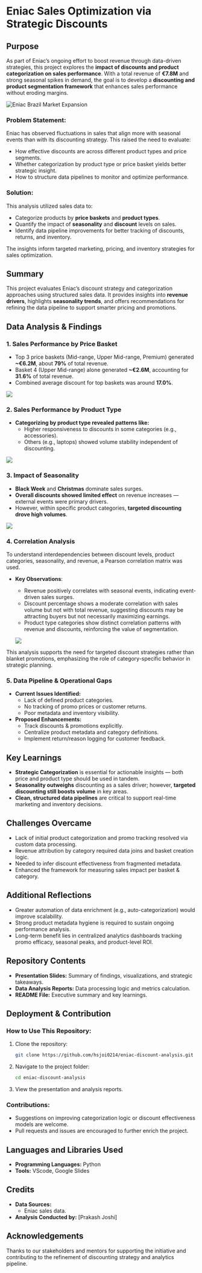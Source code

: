 # **Eniac Sales Optimization via Strategic Discounts**

## **Purpose**

As part of Eniac’s ongoing effort to boost revenue through data-driven strategies, this project explores the **impact of discounts and product categorization on sales performance**. With a total revenue of **€7.8M** and strong seasonal spikes in demand, the goal is to develop a **discounting and product segmentation framework** that enhances sales performance without eroding margins.

![Eniac Brazil Market Expansion](/assets/brazil_market.png)

### **Problem Statement:**
Eniac has observed fluctuations in sales that align more with seasonal events than with its discounting strategy. This raised the need to evaluate:

- How effective discounts are across different product types and price segments.
- Whether categorization by product type or price basket yields better strategic insight.
- How to structure data pipelines to monitor and optimize performance.

### **Solution:**
This analysis utilized sales data to:

- Categorize products by **price baskets** and **product types**.
- Quantify the impact of **seasonality** and **discount** levels on sales.
- Identify data pipeline improvements for better tracking of discounts, returns, and inventory.

The insights inform targeted marketing, pricing, and inventory strategies for sales optimization.



## **Summary**
This project evaluates Eniac’s discount strategy and categorization approaches using structured sales data. It provides insights into **revenue drivers**, highlights **seasonality trends**, and offers recommendations for refining the data pipeline to support smarter pricing and promotions.



## **Data Analysis & Findings**

### **1. Sales Performance by Price Basket**
  - Top 3 price baskets (Mid-range, Upper Mid-range, Premium) generated **~€6.2M**, about **79%** of total revenue.
  - Basket 4 (Upper Mid-range) alone generated **~€2.6M**, accounting for **31.6%** of total revenue.
  - Combined average discount for top baskets was around **17.0%**. 

  ![](/assets/tech_market_share.png)


### **2. Sales Performance by Product Type**
  - **Categorizing by product type revealed patterns like:**
    - Higher responsiveness to discounts in some categories (e.g., accessories).
    - Others (e.g., laptops) showed volume stability independent of discounting.

  ![](/assets/seasonal_delivery_performance.png)


### **3.  Impact of Seasonality**
  - **Black Week** and **Christmas** dominate sales surges.
  - **Overall discounts showed limited effect** on revenue increases — external events were primary drivers.
  - However, within specific product categories, **targeted discounting drove high volumes**.

  ![](/assets/delivery_delayed_states.png)


### **4. Correlation Analysis**
To understand interdependencies between discount levels, product categories, seasonality, and revenue, a Pearson correlation matrix was used.
- **Key Observations**:
  - Revenue positively correlates with seasonal events, indicating event-driven sales surges.
  - Discount percentage shows a moderate correlation with sales volume but not with total revenue, suggesting discounts may be attracting buyers but not necessarily maximizing earnings.
  - Product type categories show distinct correlation patterns with revenue and discounts, reinforcing the value of segmentation.

  ![](/assets/delivery_and_ratings.png)

This analysis supports the need for targeted discount strategies rather than blanket promotions, emphasizing the role of category-specific behavior in strategic planning.


### **5.  Data Pipeline & Operational Gaps**
- **Current Issues Identified:**
  - Lack of defined product categories.
  - No tracking of promo prices or customer returns.
  - Poor metadata and inventory visibility.
- **Proposed Enhancements:**
  - Track discounts & promotions explicitly.
  - Centralize product metadata and category definitions.
  - Implement return/reason logging for customer feedback.
 


## **Key Learnings**
- **Strategic Categorization** is essential for actionable insights — both price and product type should be used in tandem.
- **Seasonality outweighs** discounting as a sales driver; however, **targeted discounting still boosts volume** in key areas.
- **Clean, structured data pipelines** are critical to support real-time marketing and inventory decisions.



## **Challenges Overcame**
- Lack of initial product categorization and promo tracking resolved via custom data processing.
- Revenue attribution by category required data joins and basket creation logic.
- Needed to infer discount effectiveness from fragmented metadata.
- Enhanced the framework for measuring sales impact per basket & category.



## **Additional Reflections**
- Greater automation of data enrichment (e.g., auto-categorization) would improve scalability.
- Strong product metadata hygiene is required to sustain ongoing performance analysis.
- Long-term benefit lies in centralized analytics dashboards tracking promo efficacy, seasonal peaks, and product-level ROI.


## **Repository Contents**
- **Presentation Slides:** Summary of findings, visualizations, and strategic takeaways.
- **Data Analysis Reports:** Data processing logic and metrics calculation.
- **README File:** Executive summary and key learnings.



## **Deployment & Contribution**
### **How to Use This Repository:**
1. Clone the repository:
   ```sh
   git clone https://github.com/hsjoi0214/eniac-discount-analysis.git
   ```
2. Navigate to the project folder:
   ```sh
   cd eniac-discount-analysis
   ```
3. View the presentation and analysis reports.


### **Contributions:**
- Suggestions on improving categorization logic or discount effectiveness models are welcome.
- Pull requests and issues are encouraged to further enrich the project.



## **Languages and Libraries Used**
- **Programming Languages:** Python
- **Tools:** VScode, Google Slides



## **Credits**
- **Data Sources:**
  - Eniac sales data.
- **Analysis Conducted by:** [Prakash Joshi]



## **Acknowledgements**

Thanks to our stakeholders and mentors for supporting the initiative and contributing to the refinement of discounting strategy and analytics pipeline.




